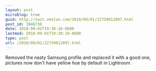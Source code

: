 ```yaml
---
layout: post
microblog: true
guid: http://twit.vmstan.com/2010/09/01/22759612897.html
post_id: 3046738
date: 2010-09-01T19:38:18-0600
lastmod: 2010-09-01T19:38:18-0600
type: post
url: /2010/09/01/22759612897.html
---
```

Removed the nasty Samsung profile and replaced it with a good one, pictures now don't have yellow hue by default in Lightroom.
